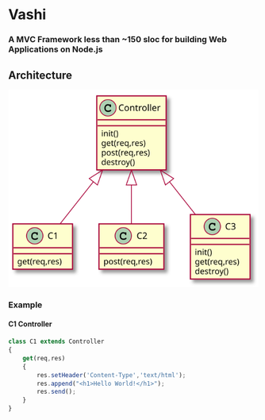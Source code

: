 # Vashi
### A MVC Framework less than ~150 sloc for building Web Applications on Node.js

## Architecture
<img src="./vashi.svg">

### Example
#### C1 Controller
```javascript
class C1 extends Controller
{
    get(req,res)
    {
        res.setHeader('Content-Type','text/html');
        res.append("<h1>Hello World!</h1>");
        res.send();
    }
}
```
